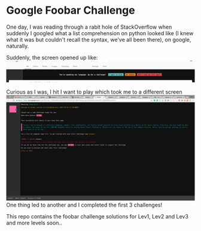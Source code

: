 # Google Foobar Challenge 

One day, I was reading through a rabit hole of StackOverflow when suddenly I googled what a list comprehension on python looked like (I knew what it was but couldn't recall the syntax, we've all been there), on google, naturally. 

Suddenly, the screen opened up like:
![Intro](https://github.com/akshita-bhat/AB-Competitions/blob/main/Google%20Foobar%20Challenge/Intro.png)

Curious as I was, I hit I want to play which took me to a different screen 
![Screen](https://github.com/akshita-bhat/AB-Competitions/blob/main/Google%20Foobar%20Challenge/Screen.png)
One thing led to another and I completed the first 3 challenges!

This repo contains the foobar challenge solutions for Lev1, Lev2 and Lev3 and more levels soon..
